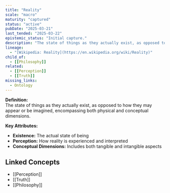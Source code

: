 ```yaml
---
title: "Reality"
scale: "macro"
maturity: "captured"
status: "active"
pubDate: "2025-03-21"
last_tended: "2025-03-22"
epistemic_status: "Initial capture."
description: "The state of things as they actually exist, as opposed to how they may appear or be imagined, encompassing both physical and conceptual dimensions."
lineage:
  - "[Wikipedia: Reality](https://en.wikipedia.org/wiki/Reality)"
child_of:
  - [[Philosophy]]
related:
  - [[Perception]]
  - [[Truth]]
missing_links:
  - Ontology
---
```

**Definition:**  
The state of things as they actually exist, as opposed to how they may appear or be imagined, encompassing both physical and conceptual dimensions.

**Key Attributes:**  
- **Existence:** The actual state of being  
- **Perception:** How reality is experienced and interpreted  
- **Conceptual Dimensions:** Includes both tangible and intangible aspects

## Linked Concepts
- [[Perception]]
- [[Truth]]
- [[Philosophy]]
